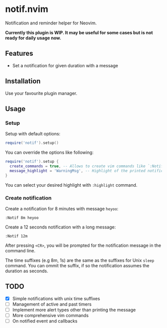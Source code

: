 # notif.nvim

Notification and reminder helper for Neovim.

**Currently this plugin is WIP. It may be useful for some cases but is not ready
for daily usage now.**

## Features

- Set a notification for given duration with a message

## Installation

Use your favourite plugin manager.

## Usage

### Setup

Setup with default options:

```lua
require('notif').setup()
```

You can override the options like following:

```lua
require('notif').setup {
  create_commands = true, -- Allows to create vim commands like `:Notif`
  message_highlight = 'WarningMsg', -- Highlight of the printed notification message
}
```

You can select your desired highlight with `:highlight` command.

### Create notification

Create a notification for 8 minutes with message `heyoo`:

```viml
:Notif 8m heyoo
```

Create a 12 seconds notification with a long message:

```viml
:Notif 12m
```

After pressing `<CR>`, you will be prompted for the notification message in the
command line.

The time suffixes (e.g 8m, 1s) are the same as the suffixes for Unix `sleep`
command. You can ommit the suffix, if so the notification assumes the duration
as seconds.


## TODO

- [X] Simple notifications with unix time suffixes
- [ ] Management of active and past timers
- [ ] Implement more alert types other than printing the message
- [ ] More comprehensive vim commands
- [ ] On notified event and callbacks
